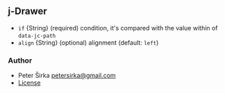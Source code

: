 ## j-Drawer

- `if` {String} (required) condition, it's compared with the value within of `data-jc-path`
- `align` {String} (optional) alignment (default: `left`)

### Author

- Peter Širka <petersirka@gmail.com>
- [License](https://www.totaljs.com/licenses/)